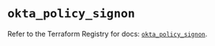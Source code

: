 # `okta_policy_signon`

Refer to the Terraform Registry for docs: [`okta_policy_signon`](https://registry.terraform.io/providers/okta/okta/4.15.0/docs/resources/policy_signon).
